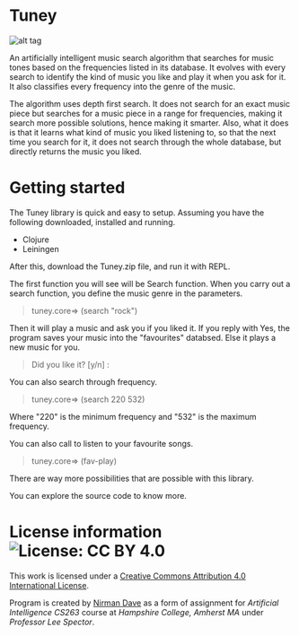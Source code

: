 Tuney
=======

![alt tag](http://3.bp.blogspot.com/-uBXN0GwDsYQ/VjFpgOjhzCI/AAAAAAAACQs/8-7oJcSE3Rw/s1600/Tuney.png)

An artificially intelligent music search algorithm that searches for music tones based on the frequencies listed in its database. It evolves with every search to identify the kind of music you like and play it when you ask for it. It also classifies every frequency into the genre of the music.

The algorithm uses depth first search. It does not search for an exact music piece but searches for a music piece in a range for frequencies, making it search more possible solutions, hence making it smarter. Also, what it does is that it learns what kind of music you liked listening to, so that the next time you search for it, it does not search through the whole database, but directly returns the music you liked.

Getting started
=======
The Tuney library is quick and easy to setup. Assuming you have the following downloaded, installed and running.

* Clojure
* Leiningen

After this, download the Tuney.zip file, and run it with REPL.

The first function you will see will be Search function. When you carry out a search function, you define the music genre in the parameters.

> tuney.core=> (search "rock")

Then it will play a music and ask you if you liked it. If you reply with Yes, the program saves your music into the "favourites" databsed. Else it plays a new music for you.
 
> Did you like it? [y/n] : 

You can also search through frequency.

> tuney.core=> (search 220 532)

Where "220" is the minimum frequency and "532" is the maximum frequency.

You can also call to listen to your favourite songs.

> tuney.core=> (fav-play)

There are way more possibilities that are possible with this library.

You can explore the source code to know more.

# License information ![License: CC BY 4.0](https://img.shields.io/badge/License-CC%20BY%204.0-lightgrey.svg)

This work is licensed under a [Creative Commons Attribution 4.0 International License](https://creativecommons.org/licenses/by/4.0/). 

Program is created by [Nirman Dave](http://www.nirmandave.com) as a form of assignment for *Artificial Intelligence CS263* course at *Hampshire College, Amherst MA* under *Professor Lee Spector*.
